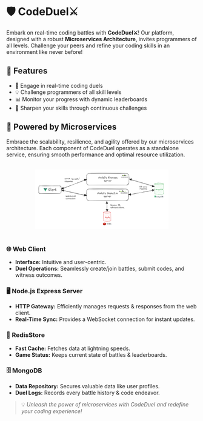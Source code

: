 # 🛡️ CodeDuel⚔️ 

Embark on real-time coding battles with **CodeDuel⚔️**! Our platform, designed with a robust **Microservices Architecture**, invites programmers of all levels. Challenge your peers and refine your coding skills in an environment like never before!

## 🌟 Features
- 🚀 Engage in real-time coding duels
- 💡 Challenge programmers of all skill levels
- 📊 Monitor your progress with dynamic leaderboards
- 📝 Sharpen your skills through continuous challenges

## 🚧 Powered by Microservices
Embrace the scalability, resilience, and agility offered by our microservices architecture. Each component of CodeDuel operates as a standalone service, ensuring smooth performance and optimal resource utilization.

<p align="center">
  </br>
  <img src="https://github.com/eladlevi013/CodeDuel/blob/master/docs/system_architecture.png?raw=true" alt="CodeDuel System Architecture" width="70%">
  </br></br>
</p>

### 🌐 Web Client 
- **Interface:** Intuitive and user-centric.
- **Duel Operations:** Seamlessly create/join battles, submit codes, and witness outcomes.

### 🖥 Node.js Express Server
- **HTTP Gateway:** Efficiently manages requests & responses from the web client.
- **Real-Time Sync:** Provides a WebSocket connection for instant updates.

### 🚀 RedisStore
- **Fast Cache:** Fetches data at lightning speeds.
- **Game Status:** Keeps current state of battles & leaderboards.

### 🗄 MongoDB
- **Data Repository:** Secures valuable data like user profiles.
- **Duel Logs:** Records every battle history & code endeavor.

> 💡 _Unleash the power of microservices with CodeDuel and redefine your coding experience!_

